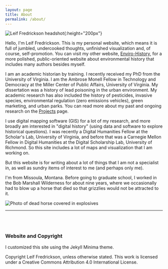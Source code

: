 ```yaml
---
layout: page
title: About
permalink: /about/
---
```

![Leif Fredrickson headshot]({{site.url}}/images/bio.jpg){:height="200px"}

Hello, I'm Leif Fredrickson. This is my personal website, which means it is full of jumbled, undercooked thoughts, unfinished visualization and, of course, self-promotion. You can visit my other website, [Enviro-History](www.enviro-history.com), for a more polished, public-oriented website about environmental history that includes many authors besides myself.

I am an academic historian by training. I recently received my PhD from the University of Virginia. I am the Ambrose Monell Fellow in Technology and Democracy at the Miller Center of Public Affairs, University of Virginia. My dissertation was a history of lead poisoning in the urban environment. My academic research has also included the history of pesticides, invasive species, environmental regulation (zero emissions vehicles), green marketing, and urban parks. You can read more about my past and ongoing research on the [Projects](/projects/) page.

I use digital mapping software (GIS) for a lot of my research, and more broadly am interested in "digital history" (using data and software to explore historical questions). I was recently a Digital Humanities Fellow at the Scholar's Lab, University of Virginia, and before that was a Carnegie Mellon Fellow in Digital Humanities at the Digital Scholarship Lab, University of Richmond. So this site includes a lot of maps and visualization that I am working on.

But this website is for writing about a lot of things that I am not a specialist in, as well as sundry items of interest to me (and perhaps only me).

I'm from Missoula, Montana. Before going to graduate school, I worked in the Bob Marshall Wilderness for about nine years, where we occasionally had to blow up a horse that died so that grizzlies would not be attracted to it.

![Photo of dead horse covered in explosives]({{site.url}}/images/horse.jpg)

---
<br>
<br>

### Website and Copyright
I customized this site using the Jekyll Minima theme.

Copyright Leif Fredrickson, unless otherwise stated. This work is licensed under a Creative Commons Attribution 4.0 International License.
